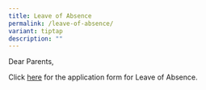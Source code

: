 ```yaml
---
title: Leave of Absence
permalink: /leave-of-absence/
variant: tiptap
description: ""
---
```

<p>Dear Parents,</p>
<p>Click <a href="/files/Leave_of_Absence_Application_Form.pdf" rel="noopener nofollow" target="_blank">here</a> for
the application form for Leave of Absence.</p>